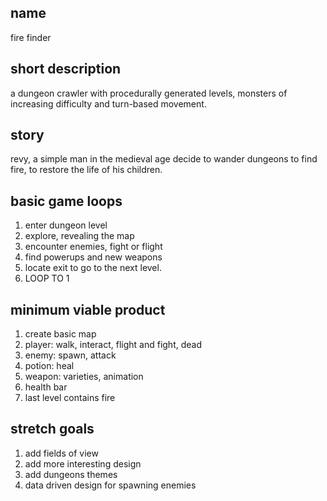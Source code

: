 ## name
fire finder
## short description
a dungeon crawler with procedurally generated levels, monsters of increasing difficulty and turn-based movement.
## story
revy, a simple man in the medieval age decide to wander dungeons to find fire, to restore the life of his children.
## basic game loops
1. enter dungeon level
2. explore, revealing the map
3. encounter enemies, fight or flight
4. find powerups and new weapons
5. locate exit to go to the next level. 
6. LOOP TO 1

## minimum viable product
1. create basic map
2. player: walk, interact, flight and fight, dead
3. enemy: spawn, attack
4. potion: heal
5. weapon: varieties, animation
6. health bar
7. last level contains fire

## stretch goals
1. add fields of view
2. add more interesting design
3. add dungeons themes
4. data driven design for spawning enemies

